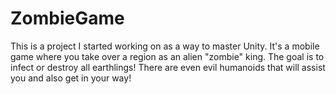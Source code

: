 # ZombieGame

This is a project I started working on as a way to master Unity. It's a mobile game where you take over a region as an alien "zombie" king. The goal is to infect or destroy all earthlings! There are even evil humanoids that will assist you and also get in your way!
